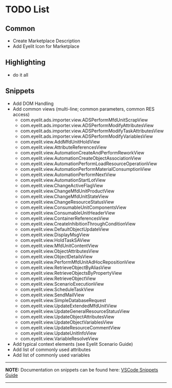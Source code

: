 # TODO List

## Common
* Create Marketplace Description
* Add Eyelit Icon for Marketplace

## Highlighting
* do it all

## Snippets
* Add DOM Handling
* Add common views (multi-line; common parameters, common RES access)
  * com.eyelit.ads.importer.view.ADSPerformMfdUnitScrapView
  * com.eyelit.ads.importer.view.ADSPerformModifyAttributesView
  * com.eyelit.ads.importer.view.ADSPerformModifyTaskAttributesView
  * com.eyelit.ads.importer.view.ADSPerformModifyVariablesView
  * com.eyelit.view.AddMfdUnitHoldView
  * com.eyelit.view.AttributeReferencesView
  * com.eyelit.view.AutomationCreateAndPerformReworkView
  * com.eyelit.view.AutomationCreateObjectAssociationView
  * com.eyelit.view.AutomationPerformLoadResourceOperationView
  * com.eyelit.view.AutomationPerformMaterialConsumptionView
  * com.eyelit.view.AutomationPerformNextView
  * com.eyelit.view.AutomationStartLotView
  * com.eyelit.view.ChangeActiveFlagView
  * com.eyelit.view.ChangeMfdUnitProductView
  * com.eyelit.view.ChangeMfdUnitStateView
  * com.eyelit.view.ChangeResourceStatusView
  * com.eyelit.view.ConsumableUnitComponentsView
  * com.eyelit.view.ConsumableUnitHeaderView
  * com.eyelit.view.ContainerReferencesView
  * com.eyelit.view.CreateInhibitionThroughConditionView
  * com.eyelit.view.DefaultObjectUpdateView
  * com.eyelit.view.DisplayMsgView
  * com.eyelit.view.HoldTaskSAView
  * com.eyelit.view.MfdUnitContentView
  * com.eyelit.view.ObjectAttributesView
  * com.eyelit.view.ObjectDetailsView
  * com.eyelit.view.PerformMfdUnitAdHocRepositionView
  * com.eyelit.view.RetrieveObjectByAliasView
  * com.eyelit.view.RetrieveObjectsByPropertyView
  * com.eyelit.view.RetrieveObjectView
  * com.eyelit.view.ScenarioExecutionView
  * com.eyelit.view.ScheduleTaskView
  * com.eyelit.view.SendMailView
  * com.eyelit.view.SimpleDatabaseRequest
  * com.eyelit.view.UpdateExtendedMfdUnitView
  * com.eyelit.view.UpdateGeneralResourceStatusView
  * com.eyelit.view.UpdateObjectAttributesView
  * com.eyelit.view.UpdateObjectVariablesView
  * com.eyelit.view.UpdateResourceCommentView
  * com.eyelit.view.UpdateUnitInfoView
  * com.eyelit.view.VariableResolveView
* Add typical context elements (see Eyelit Scenario Guide)
* Add list of commonly used attributes
* Add list of commonly used variables

---

**NOTE:**
Documentation on snippets can be found here: [VSCode Snippets Guide](https://code.visualstudio.com/docs/editor/userdefinedsnippets)

---
